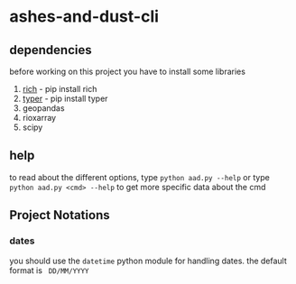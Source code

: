 # ashes-and-dust-cli

## dependencies
before working on this project you have to install some libraries
1. [rich](https://pypi.org/project/rich/) - pip install rich
2. [typer](https://pypi.org/project/typer/) - pip install typer
3. geopandas
4. rioxarray
5. scipy

## help
to read about the different options, type
```python aad.py --help```
or type 
```python aad.py <cmd> --help``` to get more specific data about the cmd

## Project Notations
### dates
you should use the ```datetime``` python module for handling dates. the default format is ``` DD/MM/YYYY```
